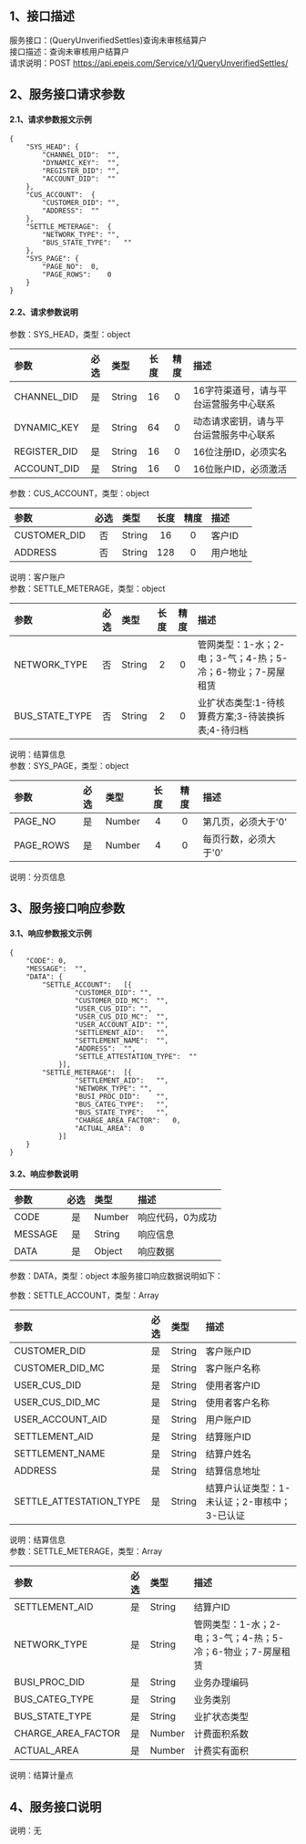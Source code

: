 ## 1、接口描述  
服务接口：(QueryUnverifiedSettles)查询未审核结算户  
接口描述：查询未审核用户结算户  
请求说明：POST https://api.epeis.com/Service/v1/QueryUnverifiedSettles/  
  
## 2、服务接口请求参数  
#### 2.1、请求参数报文示例  
~~~  
{
	"SYS_HEAD":	{
		"CHANNEL_DID":	"",
		"DYNAMIC_KEY":	"",
		"REGISTER_DID":	"",
		"ACCOUNT_DID":	""
	},
	"CUS_ACCOUNT":	{
		"CUSTOMER_DID":	"",
		"ADDRESS":	""
	},
	"SETTLE_METERAGE":	{
		"NETWORK_TYPE":	"",
		"BUS_STATE_TYPE":	""
	},
	"SYS_PAGE":	{
		"PAGE_NO":	0,
		"PAGE_ROWS":	0
	}
}  
~~~  
#### 2.2、请求参数说明  
参数：SYS_HEAD，类型：object  
  
| 参数 | 必选 | 类型 | 长度 | 精度 | 描述 |  
| :----------------- | :----: | :-------- | :----: | :----: | :---------------- |  
| CHANNEL_DID | 是 | String | 16 | 0 | 16字符渠道号，请与平台运营服务中心联系 |  
| DYNAMIC_KEY | 是 | String | 64 | 0 | 动态请求密钥，请与平台运营服务中心联系 |  
| REGISTER_DID      |  是  | String   | 16 | 0 | 16位注册ID，必须实名 |  
| ACCOUNT_DID       |  是  | String   | 16 | 0 | 16位账户ID，必须激活 |  
  
参数：CUS_ACCOUNT，类型：object  
  
| 参数              | 必选 | 类型     | 长度 | 精度 | 描述             |  
| :----------------- | :----: | :-------- | :----: | :----: | :---------------- |  
| CUSTOMER_DID |  否  | String   | 16 | 0 | 客户ID |  
| ADDRESS |  否  | String   | 128 | 0 | 用户地址 |  
  
说明：客户账户  
参数：SETTLE_METERAGE，类型：object  
  
| 参数              | 必选 | 类型     | 长度 | 精度 | 描述             |  
| :----------------- | :----: | :-------- | :----: | :----: | :---------------- |  
| NETWORK_TYPE |  否  | String   | 2 | 0 | 管网类型：1-水；2-电；3-气；4-热；5-冷；6-物业；7-房屋租赁 |  
| BUS_STATE_TYPE |  否  | String   | 2 | 0 | 业扩状态类型:1-待核算费方案;3-待装换拆表;4-待归档 |  
  
说明：结算信息  
参数：SYS_PAGE，类型：object  
  
| 参数              | 必选 | 类型     | 长度 | 精度 | 描述             |  
| :----------------- | :----: | :-------- | :----: | :----: | :---------------- |  
| PAGE_NO |  是  | Number   | 4 | 0 | 第几页，必须大于'0' |  
| PAGE_ROWS |  是  | Number   | 4 | 0 | 每页行数，必须大于'0' |  
  
说明：分页信息  
  
## 3、服务接口响应参数  
#### 3.1、响应参数报文示例  
~~~  
{
	"CODE":	0,
	"MESSAGE":	"",
	"DATA":	{
		"SETTLE_ACCOUNT":	[{
				"CUSTOMER_DID":	"",
				"CUSTOMER_DID_MC":	"",
				"USER_CUS_DID":	"",
				"USER_CUS_DID_MC":	"",
				"USER_ACCOUNT_AID":	"",
				"SETTLEMENT_AID":	"",
				"SETTLEMENT_NAME":	"",
				"ADDRESS":	"",
				"SETTLE_ATTESTATION_TYPE":	""
			}],
		"SETTLE_METERAGE":	[{
				"SETTLEMENT_AID":	"",
				"NETWORK_TYPE":	"",
				"BUSI_PROC_DID":	"",
				"BUS_CATEG_TYPE":	"",
				"BUS_STATE_TYPE":	"",
				"CHARGE_AREA_FACTOR":	0,
				"ACTUAL_AREA":	0
			}]
	}
}  
~~~  
#### 3.2、响应参数说明  
  
| 参数              | 必选 | 类型     | 描述             |  
| :----------------- | :----: | :-------- | :---------------- |  
| CODE | 是 | Number | 响应代码，0为成功 |  
| MESSAGE | 是 | String | 响应信息 |  
| DATA | 是 | Object | 响应数据 |  
  
参数：DATA，类型：object 本服务接口响应数据说明如下：  
  
参数：SETTLE_ACCOUNT，类型：Array  
  

| 参数              | 必选 | 类型     | 描述             |  
| :----------------- | :----: | :-------- | :---------------- |  
| CUSTOMER_DID |  是  | String   | 客户账户ID |  
| CUSTOMER_DID_MC |  是  | String   | 客户账户名称 |  
| USER_CUS_DID |  是  | String   | 使用者客户ID |  
| USER_CUS_DID_MC |  是  | String   | 使用者客户名称 |  
| USER_ACCOUNT_AID |  是  | String   | 用户账户ID |  
| SETTLEMENT_AID |  是  | String   | 结算账户ID |  
| SETTLEMENT_NAME |  是  | String   | 结算户姓名 |  
| ADDRESS |  是  | String   | 结算信息地址 |  
| SETTLE_ATTESTATION_TYPE |  是  | String   | 结算户认证类型：1-未认证；2-审核中；3-已认证 |  
  
说明：结算信息  
参数：SETTLE_METERAGE，类型：Array  
  

| 参数              | 必选 | 类型     | 描述             |  
| :----------------- | :----: | :-------- | :---------------- |  
| SETTLEMENT_AID |  是  | String   | 结算户ID |  
| NETWORK_TYPE |  是  | String   | 管网类型：1-水；2-电；3-气；4-热；5-冷；6-物业；7-房屋租赁 |  
| BUSI_PROC_DID |  是  | String   | 业务办理编码 |  
| BUS_CATEG_TYPE |  是  | String   | 业务类别 |  
| BUS_STATE_TYPE |  是  | String   | 业扩状态类型 |  
| CHARGE_AREA_FACTOR |  是  | Number   | 计费面积系数 |  
| ACTUAL_AREA |  是  | Number   | 计费实有面积 |  
  
说明：结算计量点  
## 4、服务接口说明  
说明：无  
